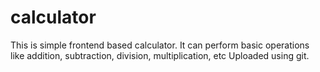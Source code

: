 # calculator
This is simple frontend based calculator. It can perform basic operations like addition, subtraction, division, multiplication, etc
Uploaded using git.